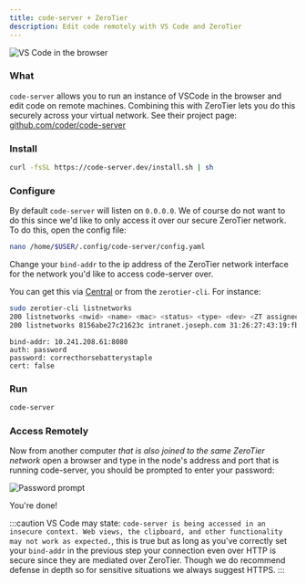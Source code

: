 ```yaml
---
title: code-server + ZeroTier
description: Edit code remotely with VS Code and ZeroTier
---
```


![VS Code in the browser](./images/code-server-02.png)

### What

`code-server` allows you to run an instance of VSCode in the browser and edit code on remote machines. Combining this with ZeroTier lets you do this securely across your virtual network. See their project page: [github.com/coder/code-server](https://github.com/coder/code-server)

### Install

```sh
curl -fsSL https://code-server.dev/install.sh | sh
```

### Configure

By default `code-server` will listen on `0.0.0.0`. We of course do not want to do this since we'd like to only access it over our secure ZeroTier network. To do this, open the config file:

```sh
nano /home/$USER/.config/code-server/config.yaml
```

Change your `bind-addr` to the ip address of the ZeroTier network interface for the network you'd like to access code-server over.

You can get this via [Central](my.zerotier.com) or from the `zerotier-cli`. For instance:

```sh
sudo zerotier-cli listnetworks
200 listnetworks <nwid> <name> <mac> <status> <type> <dev> <ZT assigned ips>
200 listnetworks 8156abe27c21623c intranet.joseph.com 31:26:27:43:19:fb OK PRIVATE ztcjyorbnc fd80:76c1:124c:2268:1da9:9bf1:14d:ab3e/88,10.241.208.61/16
```

```text
bind-addr: 10.241.208.61:8080
auth: password
password: correcthorsebatterystaple
cert: false
```

### Run

```sh
code-server
```

### Access Remotely

Now from another computer *that is also joined to the same ZeroTier network* open a browser and type in the node's address and port that is running code-server, you should be prompted to enter your password:

![Password prompt](./images/code-server-01.png)

You're done!

:::caution
VS Code may state: `code-server is being accessed in an insecure context. Web views, the clipboard, and other functionality may not work as expected.`, this is true but as long as you've correctly set your `bind-addr` in the previous step your connection even over HTTP is secure since they are mediated over ZeroTier. Though we do recommend defense in depth so for sensitive situations we always suggest HTTPS.
:::
